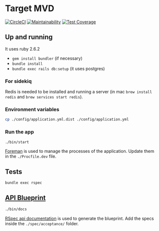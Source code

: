 # Target MVD

[![CircleCI](https://circleci.com/gh/juanmanuelramallo/target-mvd.svg?style=shield)](https://circleci.com/gh/juanmanuelramallo/target-mvd)
[![Maintainability](https://api.codeclimate.com/v1/badges/f6ad49ec60622ef25624/maintainability)](https://codeclimate.com/github/juanmanuelramallo/target-mvd/maintainability)
[![Test Coverage](https://api.codeclimate.com/v1/badges/f6ad49ec60622ef25624/test_coverage)](https://codeclimate.com/github/juanmanuelramallo/target-mvd/test_coverage)

## Up and running
It uses ruby 2.6.2
- `gem install bundler` (if necessary)
- `bundle install`
- `bundle exec rails db:setup` (it uses postgres)

### For sidekiq
Redis is needed to be installed and running a server (in mac `brew install redis` and `brew services start redis`).

### Environment variables
```bash
cp ./config/application.yml.dist ./config/application.yml
```

### Run the app
```bash
./bin/start
```

[Foreman](http://ddollar.github.io/foreman/) is used to manage the processes of the application.
Update them in the `./Procfile.dev` file.

## Tests
```bash
bundle exec rspec
```

## [API Blueprint](https://jmtargetmvd.docs.apiary.io/)
```bash
./bin/docs
```

[RSpec api documentation](https://github.com/zipmark/rspec_api_documentation) is used to generate the blueprint.
Add the specs inside the `./spec/acceptance/` folder.


